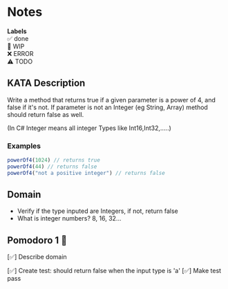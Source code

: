 # Notes

**Labels**  
✅ done  
🚧 WIP  
❌ ERROR  
⚠️ TODO

## KATA Description
Write a method that returns true if a given parameter is a power of 4, and false if it's not. If parameter is not an Integer (eg String, Array) method should return false as well.

(In C# Integer means all integer Types like Int16,Int32,.....)

### **Examples**

```jsx
powerOf4(1024) // returns true
powerOf4(44) // returns false
powerOf4("not a positive integer") // returns false
```

## Domain
- Verify if the type inputed are Integers, if not, return false
- What is integer numbers? 8, 16, 32...

## Pomodoro 1 🍅

[✅] Describe domain

[✅] Create test: should return false when the input type is 'a'
[✅] Make test pass